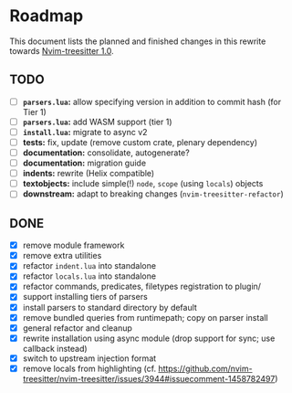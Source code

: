 # Roadmap

This document lists the planned and finished changes in this rewrite towards [Nvim-treesitter 1.0](https://github.com/nvim-treesitter/nvim-treesitter/issues/4767).

## TODO

- [ ] **`parsers.lua`:** allow specifying version in addition to commit hash (for Tier 1)
- [ ] **`parsers.lua`:** add WASM support (tier 1)
- [ ] **`install.lua`:** migrate to async v2
- [ ] **tests:** fix, update (remove custom crate, plenary dependency)
- [ ] **documentation:** consolidate, autogenerate?
- [ ] **documentation:** migration guide
- [ ] **indents:** rewrite (Helix compatible)
- [ ] **textobjects:** include simple(!) `node`, `scope` (using `locals`) objects
- [ ] **downstream:** adapt to breaking changes (`nvim-treesitter-refactor`)

## DONE

- [X] remove module framework
- [X] remove extra utilities
- [X] refactor `indent.lua` into standalone
- [X] refactor `locals.lua` into standalone
- [X] refactor commands, predicates, filetypes registration to plugin/
- [X] support installing tiers of parsers
- [X] install parsers to standard directory by default
- [X] remove bundled queries from runtimepath; copy on parser install
- [X] general refactor and cleanup
- [X] rewrite installation using async module (drop support for sync; use callback instead)
- [X] switch to upstream injection format
- [X] remove locals from highlighting (cf. https://github.com/nvim-treesitter/nvim-treesitter/issues/3944#issuecomment-1458782497)
